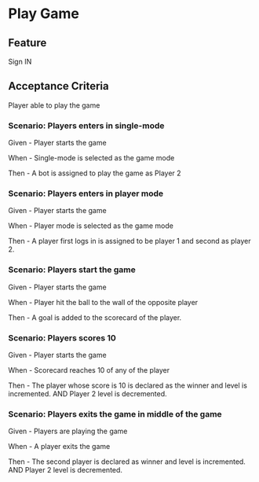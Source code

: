 # Play Game

## Feature

Sign IN

## Acceptance Criteria

Player able to play the game

### Scenario: Players enters in single-mode

  Given - Player starts the game

  When - Single-mode is selected as the game mode

  Then - A bot is assigned to play the game as Player 2

### Scenario: Players enters in player mode

  Given - Player starts the game

  When - Player mode is selected as the game mode

  Then - A player first logs in is assigned to be player 1 and second as player 2.

### Scenario: Players start the game

  Given - Player starts the game

  When - Player hit the ball to the wall of the opposite player

  Then - A goal is added to the scorecard of the player.

### Scenario: Players scores 10

  Given - Player starts the game

  When - Scorecard reaches 10 of any of  the player

  Then - The player whose score is 10 is declared as the winner and level is incremented.
  AND Player 2 level is decremented.

### Scenario: Players exits the game in middle of the game

  Given - Players are playing the game

  When - A player exits the game

  Then - The second player is declared as winner and level is incremented.
  AND Player 2 level is decremented.
